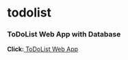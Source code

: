 # todolist
<h3>ToDoList Web App with Database</h3>
<strong>Click:</strong><a href="https://todolist-onrh.onrender.com/"> ToDoList Web App </a>
